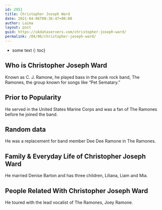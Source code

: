 ```yaml
---
id: 2951
title: Christopher Joseph Ward
date: 2021-04-06T00:36:47+00:00
author: Laima
layout: post
guid: https://ukdataservers.com/christopher-joseph-ward/
permalink: /04/06/christopher-joseph-ward/
---
```


* some text
{: toc}


## Who is Christopher Joseph Ward
                  
                  
                  
Known as C. J. Ramone, he played bass in the punk rock band, The Ramones, the group known for songs like &#8220;Pet Sematary.&#8221;
                  
              
            
              
            
                
                
                
## Prior to Popularity
                  
                  
                  
He served in the United States Marine Corps and was a fan of The Ramones before he joined the band.
                  
              
            
              
            
                
                
                
## Random data
                  
                  
                  
He was a replacement for band member Dee Dee Ramone in The Ramones.
                  
              
            
              
            
                
                
                
## Family & Everyday Life of Christopher Joseph Ward
                  
                  
                  
He married Denise Barton and has three children, Liliana, Liam and Mia.
                  
              
            
              
            
                
                
                
## People Related With Christopher Joseph Ward
                  
                  
                  
He toured with the lead vocalist of The Ramones, Joey Ramone.
                  
              
            
              
            
                
              
            
              
              
            
            
              
            
          
          
          